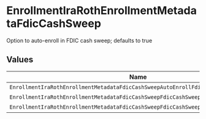 # EnrollmentIraRothEnrollmentMetadataFdicCashSweep

Option to auto-enroll in FDIC cash sweep; defaults to true


## Values

| Name                                                                                 | Value                                                                                |
| ------------------------------------------------------------------------------------ | ------------------------------------------------------------------------------------ |
| `EnrollmentIraRothEnrollmentMetadataFdicCashSweepAutoEnrollFdicCashSweepUnspecified` | AUTO_ENROLL_FDIC_CASH_SWEEP_UNSPECIFIED                                              |
| `EnrollmentIraRothEnrollmentMetadataFdicCashSweepFdicCashSweepEnroll`                | FDIC_CASH_SWEEP_ENROLL                                                               |
| `EnrollmentIraRothEnrollmentMetadataFdicCashSweepFdicCashSweepDecline`               | FDIC_CASH_SWEEP_DECLINE                                                              |